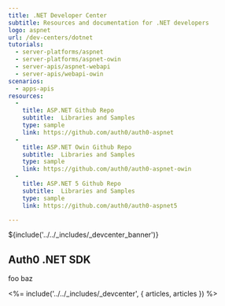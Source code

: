 ```yaml
---
title: .NET Developer Center
subtitle: Resources and documentation for .NET developers
logo: aspnet
url: /dev-centers/dotnet
tutorials:
  - server-platforms/aspnet
  - server-platforms/aspnet-owin
  - server-apis/aspnet-webapi
  - server-apis/webapi-owin
scenarios:
  - apps-apis
resources:
  -
    title: ASP.NET Github Repo
    subtitle:  Libraries and Samples
    type: sample
    link: https://github.com/auth0/auth0-aspnet
  -
    title: ASP.NET Owin Github Repo
    subtitle:  Libraries and Samples
    type: sample
    link: https://github.com/auth0/auth0-aspnet-owin
  -
    title: ASP.NET 5 Github Repo
    subtitle:  Libraries and Samples
    type: sample
    link: https://github.com/auth0/auth0-aspnet5

---
```


${include('../../_includes/_devcenter_banner')}

## Auth0 .NET SDK
foo baz

<%= include('../../_includes/_devcenter', { articles, articles }) %>
